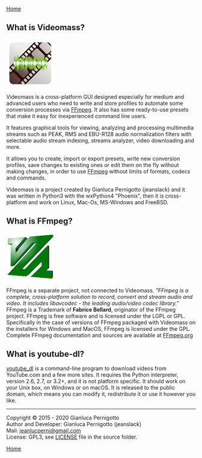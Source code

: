[Home](index.md)

## What is Videomass?
![Image](/images/videomass.png)

Videomass is a cross-platform GUI designed especially for medium and advanced 
users who need to write and store profiles to automate some conversion processes 
via [FFmpeg](https://www.ffmpeg.org/). It also has some ready-to-use presets that 
make it easy for inexperienced command line users.

It features graphical tools for viewing, analyzing and processing multimedia 
streams such as PEAK, RMS and EBU-R128 audio normalization filters with selectable 
audio stream indexing, streams analyzer, video downloading and more. 

It allows you to create, import or export presets, write new conversion profiles, 
save changes to existing ones or edit them on the fly without making changes, in 
order to use [FFmpeg](https://www.ffmpeg.org/) without limits of formats, codecs 
and commands.

Videomass is a project created by Gianluca Pernigotto (jeanslack) and it was
written in Python3 with the wxPython4 "Phoenix", then it is cross-platform and
work on Linux, Mac-Os, MS-Windows and FreeBSD.

## What is FFmpeg?
![Image](/images/FFmpeg2.png)

FFmpeg is a separate project, not connected to Videomass. *"FFmpeg is a
complete, cross-platform solution to record, convert and stream audio and video.
It includes libavcodec - the leading audio/video codec library."* FFmpeg is a
Trademark of **Fabrice Bellard**, originator of the FFmpeg project. FFmpeg is
free software and is licensed under the LGPL or GPL. Specifically in the case
of versions of FFmpeg packaged with Videomass on the installers for Windows and
MacOS, FFmpeg is licensed under the GPL. Complete FFmpeg documentation and
sources are available at [FFmpeg.org](https://www.ffmpeg.org/)

## What is youtube-dl?

[youtube_dl](http://ytdl-org.github.io/youtube-dl/) is a command-line program to
download videos from YouTube.com and a few more sites. It requires the Python
interpreter, version 2.6, 2.7, or 3.2+, and it is not platform specific.
It should work on your Unix box, on Windows or on macOS. It is released to the
public domain, which means you can modify it, redistribute it or use it however
you like.

------------------------------------------------
Copyright © 2015 - 2020 Gianluca Pernigotto   
Author and Developer: Gianluca Pernigotto (jeanslack)   
Mail: <jeanlucperni@gmail.com>   
License: GPL3, see [LICENSE](https://github.com/jeanslack/Videomass/blob/gh-pages/LICENSE) file in the source folder.   

[Home](index.md)
